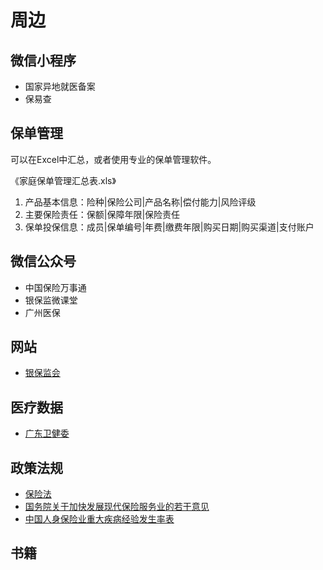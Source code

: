 # 周边

## 微信小程序

* 国家异地就医备案
* 保易查

## 保单管理

可以在Excel中汇总，或者使用专业的保单管理软件。

《家庭保单管理汇总表.xls》
1. 产品基本信息：险种|保险公司|产品名称|偿付能力|风险评级
2. 主要保险责任：保额|保障年限|保险责任
3. 保单投保信息：成员|保单编号|年费|缴费年限|购买日期|购买渠道|支付账户

## 微信公众号

* 中国保险万事通
* 银保监微课堂
* 广州医保

## 网站

* [银保监会](http://www.cbirc.gov.cn/cn/index.html)

## 医疗数据

* [广东卫健委](http://wsjkw.gd.gov.cn/zwgk_tjxx/index.html)

## 政策法规

* [保险法](http://www.cbirc.gov.cn/cn/doc/9103/910303/91030301/7A1ECF7F2CA8409480517E2BE1757723.html)
* [国务院关于加快发展现代保险服务业的若干意见](http://www.gov.cn/zhengce/content/2014-08/13/content_8977.htm)
* [中国人身保险业重大疾病经验发生率表](http://bxjg.circ.gov.cn/web/site0/tab5225/info3891919.htm)

## 书籍

